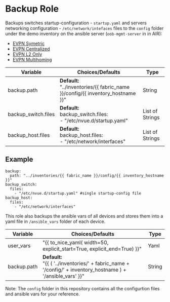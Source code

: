 
# Backup Role

Backups switches startup-configuration - `startup.yaml` and servers networking configuration - `/etc/network/intefaces` files to the `config` folder under the demo inventory on the ansible server (`oob-mgmt-server` in in AIR):
  - [EVPN Symetric](/inventories/evpn_symmetric/config)
  - [EVPN Centralized](/inventories/evpn_symmetric/config) 
  - [EVPN L2 Only](/inventories/evpn_symmetric/config) 
  - [EVPN Multihoming](/inventories/evpn_symmetric/config) 
 

Variable | Choices/Defaults | Type
--- | --- | ---
backup.path|__Default:__<br>"../inventories/{{ fabric_name }}/config/{{ inventory_hostname }}"|String
backup_switch.files|__Default:__<br>backup_switch.files:<br>  - "/etc/nvue.d/startup.yaml" |List of Strings
backup_host.files|__Default:__<br>backup_host.files:<br>  - "/etc/network/interfaces"  |List of Strings

## Example 

```
backup:
  path: "../inventories/{{ fabric_name }}/config/{{ inventory_hostname }}" 
backup_switch:
  files:
    - "/etc/nvue.d/startup.yaml" #single startup-config file
backup_host:
  files:
    - "/etc/network/interfaces"
```
This role also backups the ansible vars of all devices and stores them into a yaml file in `/ansible_vars` folder of each device.

Variable | Choices/Defaults | Type
--- | --- | ---
user_vars|"{{ to_nice_yaml( width=50, explicit_start=True, explicit_end=True) }}"| Yaml
backup.path|__Default:__<br>"{{ ( '../inventories/' + fabric_name + '/config/' + inventory_hostname ) + '/ansible_vars' }}"| String

Note: The `config` folder in this repository contains all the configurtion files and ansible vars for your reference.